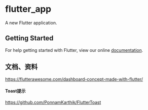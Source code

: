 # flutter_app

A new Flutter application.

## Getting Started

For help getting started with Flutter, view our online
[documentation](https://flutter.io/).

## 文档、资料
https://flutterawesome.com/dashboard-concept-made-with-flutter/

#### Toast提示
https://github.com/PonnamKarthik/FlutterToast
